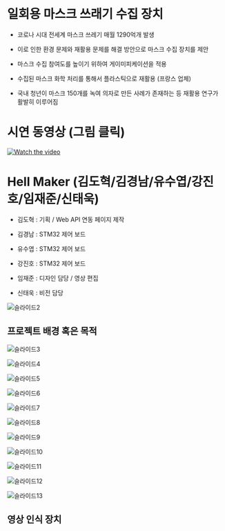# 일회용 마스크 쓰래기 수집 장치

* 코로나 시대 전세계 마스크 쓰레기 매월 1290억개 발생

* 이로 인한 환경 문제와 재활용 문제를 해결 방안으로 마스크 수집 장치를 제안 

* 마스크 수집 참여도를 높이기 위하여 게이미피케이션을 적용

* 수집된 마스크 화학 처리를 통해서 플라스틱으로 재활용 (프랑스 업체) 

* 국내 청년이  마스크 150개를 녹여 의자로 만든 사례가 존재하는 등 재활용 연구가 활발히 이루어짐
 
# 시연 동영상 (그림 클릭)

[![Watch the video](https://t1.daumcdn.net/cfile/tistory/994CA84A5FAE29F33B?download)](https://youtu.be/6W6Lan_oPBM)


# Hell Maker (김도혁/김경남/유수엽/강진호/임재준/신태욱)

* 김도혁 : 기획 / Web API 연동 페이지 제작

* 김경남 : STM32 제어 보드

* 유수엽 : STM32 제어 보드

* 강진호 : STM32 제어 보드

* 임재준 : 디자인 담당 / 영상 편집

* 신태욱 : 비전 담당

![슬라이드2](https://user-images.githubusercontent.com/46912845/103420968-49074180-4bdd-11eb-8262-9858e7a4db9b.JPG)

## 프로젝트 배경 혹은 목적

![슬라이드3](https://user-images.githubusercontent.com/46912845/103421161-5113b100-4bde-11eb-8157-3424933180ea.JPG)

![슬라이드4](https://user-images.githubusercontent.com/46912845/103421162-51ac4780-4bde-11eb-89a1-cce34dc38577.JPG)

![슬라이드5](https://user-images.githubusercontent.com/46912845/103421163-51ac4780-4bde-11eb-8555-fbc5ea73298a.JPG)

![슬라이드6](https://user-images.githubusercontent.com/46912845/103421164-5244de00-4bde-11eb-86b9-098c380402fc.JPG)

![슬라이드7](https://user-images.githubusercontent.com/46912845/103421167-5244de00-4bde-11eb-9db3-e6ea799d3085.JPG)

![슬라이드8](https://user-images.githubusercontent.com/46912845/103421169-52dd7480-4bde-11eb-877d-895c2b4e7db0.JPG)

![슬라이드9](https://user-images.githubusercontent.com/46912845/103421170-52dd7480-4bde-11eb-86d0-f8beea16a30d.JPG)

![슬라이드10](https://user-images.githubusercontent.com/46912845/103421172-53760b00-4bde-11eb-9964-9a4cfe4f85fe.JPG)

![슬라이드11](https://user-images.githubusercontent.com/46912845/103421173-53760b00-4bde-11eb-9343-ffe579411246.JPG)

![슬라이드12](https://user-images.githubusercontent.com/46912845/103421174-540ea180-4bde-11eb-93e0-33dffa5a5edc.JPG)

![슬라이드13](https://user-images.githubusercontent.com/46912845/103421157-4f49ed80-4bde-11eb-9501-1110303d0120.JPG)


## 영상 인식 장치


